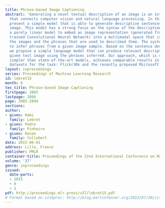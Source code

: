 ```yaml
---
title: Phrase-based Image Captioning
abstract: 'Generating a novel textual description of an image is an interesting problem
  that connects computer vision and natural language processing. In this paper, we
  present a simple model that is able to generate descriptive sentences given a sample
  image. This model has a strong focus on the syntax of the descriptions. We train
  a purely linear model to embed an image representation (generated from a previously
  trained Convolutional Neural Network) into a multimodal space that is common to
  the images and the phrases that are used to described them. The system is then able
  to infer phrases from a given image sample. Based on the sentence description statistics,
  we propose a simple language model that can produce relevant descriptions for a
  given test image using the phrases inferred. Our approach, which is considerably
  simpler than state-of-the-art models, achieves comparable results in two popular
  datasets for the task: Flickr30k and the recently proposed Microsoft COCO.'
layout: inproceedings
series: Proceedings of Machine Learning Research
id: lebret15
month: 0
tex_title: Phrase-based Image Captioning
firstpage: 2085
lastpage: 2094
page: 2085-2094
sections: 
author:
- given: Remi
  family: Lebret
- given: Pedro
  family: Pinheiro
- given: Ronan
  family: Collobert
date: 2015-06-01
address: Lille, France
publisher: PMLR
container-title: Proceedings of the 32nd International Conference on Machine Learning
volume: '37'
genre: inproceedings
issued:
  date-parts:
  - 2015
  - 6
  - 1
pdf: http://proceedings.mlr.press/v37/lebret15.pdf
# Format based on citeproc: http://blog.martinfenner.org/2013/07/30/citeproc-yaml-for-bibliographies/
---
```

